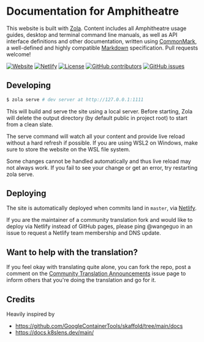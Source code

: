 # Documentation for Amphitheatre

This website is built with [Zola](https://www.getzola.org/). Content includes
all Amphitheatre usage guides, desktop and terminal command line manuals, as
well as API interface definitions and other documentation, written using
[CommonMark](https://commonmark.org/), a well-defined and highly compatible
[Markdown](https://www.markdownguide.org/) specification. Pull requests welcome!

[![Website](https://img.shields.io/website?up_message=online&url=https%3A%2F%2Fdocs.amphitheatre.app)](https://docs.amphitheatre.app)
[![Netlify](https://img.shields.io/netlify/07946a37-c35c-4294-8152-20a537906c0e)](https://docs.amphitheatre.app)
[![License](https://img.shields.io/github/license/amphitheatre-app/docs)](https://github.com/amphitheatre-app/docs/blob/master/LICENSE)
[![GitHub contributors](https://img.shields.io/github/contributors/amphitheatre-app/docs)](https://github.com/amphitheatre-app/docs/graphs/contributors)
[![GitHub issues](https://img.shields.io/github/issues/amphitheatre-app/docs)](https://github.com/amphitheatre-app/docs/issues)

## Developing

``` bash
$ zola serve # dev server at http://127.0.0.1:1111
```

This will build and serve the site using a local server. Before starting, Zola
will delete the output directory (by default public in project root) to start
from a clean slate.

The serve command will watch all your content and provide live reload without a
hard refresh if possible. If you are using WSL2 on Windows, make sure to store
the website on the WSL file system.

Some changes cannot be handled automatically and thus live reload may not always
work. If you fail to see your change or get an error, try restarting zola serve.

## Deploying

The site is automatically deployed when commits land in `master`, via
[Netlify](https://www.netlify.com/).

If you are the maintainer of a community translation fork and would like to
deploy via Netlify instead of GitHub pages, please ping @wangeguo in an issue to
request a Netlify team membership and DNS update.

## Want to help with the translation?

If you feel okay with translating quite alone, you can fork the repo, post a
comment on the [Community Translation
Announcements](https://github.com/amphitheatre-app/docs/issues/1) issue page to
inform others that you're doing the translation and go for it.

## Credits

Heavily inspired by
- https://github.com/GoogleContainerTools/skaffold/tree/main/docs
- https://docs.k8slens.dev/main/